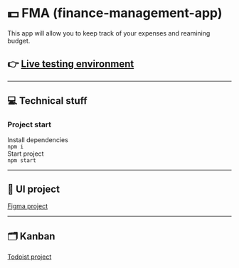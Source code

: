 # 💵 FMA (finance-management-app)

This app will allow you to keep track of your expenses and reamining budget.

## 👉 [Live testing environment](https://ale-dlaczego-fma.herokuapp.com/)

---

## 💻 Technical stuff

### Project start

Install dependencies  
`npm i`  
Start project  
`npm start`

---

## 🎨 UI project

[Figma project](<https://www.figma.com/file/Wh99DRNMALvXrJOEaXscZV/FMA-(UI)?node-id=5:2&frame-preset-name=Desktop>)

---

## 🗂 Kanban

[Todoist project](https://todoist.com/app/project/2261659913)
